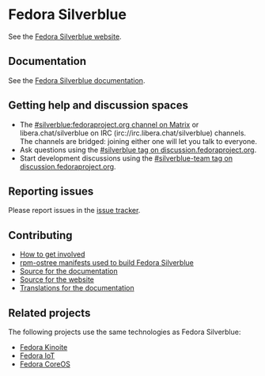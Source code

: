 # Fedora Silverblue

See the [Fedora Silverblue website](https://fedoraproject.org/silverblue/).

## Documentation

See the [Fedora Silverblue documentation](https://docs.fedoraproject.org/en-US/fedora-silverblue/).

## Getting help and discussion spaces

- The [#silverblue:fedoraproject.org channel on Matrix](https://matrix.to/#/#silverblue:fedoraproject.org) or libera.chat/silverblue on IRC (irc://irc.libera.chat/silverblue) channels. The channels are bridged: joining either one will let you talk to everyone.
- Ask questions using the [#silverblue tag on discussion.fedoraproject.org](https://discussion.fedoraproject.org/tag/silverblue).
- Start development discussions using the [#silverblue-team tag on discussion.fedoraproject.org](https://discussion.fedoraproject.org/tag/silverblue-team).

## Reporting issues

Please report issues in the [issue tracker](https://github.com/fedora-silverblue/issue-tracker/issues).

## Contributing

- [How to get involved](https://silverblue.fedoraproject.org/contribute)
- [rpm-ostree manifests used to build Fedora Silverblue](https://pagure.io/workstation-ostree-config)
- [Source for the documentation](https://github.com/fedora-silverblue/silverblue-docs)
- [Source for the website](https://gitlab.com/fedora/websites-apps/fedora-websites/fedora-websites-3.0)
- [Translations for the documentation](https://translate.fedoraproject.org/projects/fedora-docs-l10n-fedora-silverblue/)

## Related projects

The following projects use the same technologies as Fedora Silverblue:

- [Fedora Kinoite](https://kinoite.fedoraproject.org/)
- [Fedora IoT](https://getfedora.org/iot/)
- [Fedora CoreOS](https://getfedora.org/coreos)
